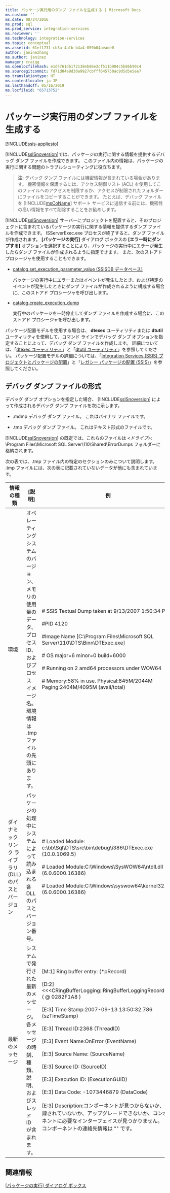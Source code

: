 ```yaml
---
title: パッケージ実行用のダンプ ファイルを生成する | Microsoft Docs
ms.custom: ''
ms.date: 08/24/2016
ms.prod: sql
ms.prod_service: integration-services
ms.reviewer: ''
ms.technology: integration-services
ms.topic: conceptual
ms.assetid: 61ef1731-cb3a-4afb-b4a4-059b04aeade0
author: janinezhang
ms.author: janinez
manager: craigg
ms.openlocfilehash: e1d4761db172138eb86e3cf511b904c5b86b90c4
ms.sourcegitcommit: fd71d04a9d30a9927cbfff645750ac9d5d5e5ee7
ms.translationtype: HT
ms.contentlocale: ja-JP
ms.lasthandoff: 05/16/2019
ms.locfileid: "65713752"
---
```

# <a name="generating-dump-files-for-package-execution"></a>パッケージ実行用のダンプ ファイルを生成する

[!INCLUDE[ssis-appliesto](../../includes/ssis-appliesto-ssvrpluslinux-asdb-asdw-xxx.md)]


  [!INCLUDE[ssISnoversion](../../includes/ssisnoversion-md.md)]では、パッケージの実行に関する情報を提供するデバッグ ダンプ ファイルを作成できます。 このファイル内の情報は、パッケージの実行に関する問題のトラブルシューティングに役立ちます。  
  
> **注:** デバッグ ダンプ ファイルには機密情報が含まれている場合があります。 機密情報を保護するには、アクセス制御リスト (ACL) を使用してこのファイルへのアクセスを制限するか、アクセスが制限されたフォルダーにファイルをコピーすることができます。 たとえば、デバッグ ファイルを [!INCLUDE[msCoName](../../includes/msconame-md.md)] サポート サービスに送信する前には、機密性の高い情報をすべて削除することをお勧めします。  
  
 [!INCLUDE[ssISnoversion](../../includes/ssisnoversion-md.md)] サーバーにプロジェクトを配置すると、そのプロジェクトに含まれているパッケージの実行に関する情報を提供するダンプ ファイルを作成できます。 ISServerExec.exe プロセスが終了すると、ダンプ ファイルが作成されます。 **[パッケージの実行]** ダイアログ ボックスの **[エラー時にダンプする]** オプションを選択することにより、パッケージの実行中にエラーが発生したらダンプ ファイルが作成されるように指定できます。 また、次のストアド プロシージャを使用することもできます。  
  
-   [catalog.set_execution_parameter_value (SSISDB データベース)](../../integration-services/system-stored-procedures/catalog-set-execution-parameter-value-ssisdb-database.md)  
  
     パッケージの実行中にエラーまたはイベントが発生したとき、および特定のイベントが発生したときにダンプ ファイルが作成されるように構成する場合に、このストアド プロシージャを呼び出します。  
  
-   [catalog.create_execution_dump](../../integration-services/system-stored-procedures/catalog-create-execution-dump.md)  
  
     実行中のパッケージを一時停止してダンプ ファイルを作成する場合に、このストアド プロシージャを呼び出します。  
  
 パッケージ配置モデルを使用する場合は、 **dtexec** ユーティリティまたは **dtutil** ユーティリティを使用して、コマンド ラインでデバッグ ダンプ オプションを指定することによって、デバッグ ダンプ ファイルを作成します。 詳細については、「[dtexec ユーティリティ](../../integration-services/packages/dtexec-utility.md)」と「[dtutil ユーティリティ](../../integration-services/dtutil-utility.md)」を参照してください。 パッケージ配置モデルの詳細については、「[Integration Services (SSIS) プロジェクトとパッケージの配置](https://msdn.microsoft.com/library/hh213290.aspx)」と「[レガシー パッケージの配置 &#40;SSIS&#41;](../../integration-services/packages/legacy-package-deployment-ssis.md)」を参照してください。   
  
## <a name="debug-dump-file-format"></a>デバッグ ダンプ ファイルの形式  
 デバッグ ダンプ オプションを指定した場合、 [!INCLUDE[ssISnoversion](../../includes/ssisnoversion-md.md)] によって作成されるデバッグ ダンプ ファイルを次に示します。  
  
-   .mdmp デバッグ ダンプ ファイル。 これはバイナリ ファイルです。  
  
-   .tmp デバッグ ダンプ ファイル。 これはテキスト形式のファイルです。  
  
 [!INCLUDE[ssISnoversion](../../includes/ssisnoversion-md.md)] の既定では、これらのファイルは *\<ドライブ>:* \Program Files\Microsoft SQL Server\110\Shared\ErrorDumps フォルダーに格納されます。  
  
 次の表では、.tmp ファイル内の特定のセクションのみについて説明します。 .tmp ファイルには、次の表に記載されていないデータが他にも含まれています。  
  
|情報の種類|[説明]|例|  
|-------------------------|-----------------|-------------|  
|環境|オペレーティング システムのバージョン、メモリの使用量のデータ、プロセス ID、およびプロセス イメージ名。 環境情報は .tmp ファイルの先頭にあります。|# SSIS Textual Dump taken at 9/13/2007 1:50:34 PM<br /><br /> #PID 4120<br /><br /> #Image Name [C:\Program Files\Microsoft SQL Server\110\DTS\Binn\DTExec.exe]<br /><br /> # OS major=6 minor=0 build=6000<br /><br /> # Running on 2 amd64 processors under WOW64<br /><br /> # Memory:58% in use. Physical:845M/2044M  Paging:2404M/4095M (avail/total)|  
|ダイナミック リンク ライブラリ (DLL) のパスとバージョン|パッケージの処理中にシステムによって読み込まれる各 DLL のパスとバージョン番号。|# Loaded Module: c:\bb\Sql\DTS\src\bin\debug\i386\DTExec.exe (10.0.1069.5)<br /><br /> # Loaded Module:C:\Windows\SysWOW64\ntdll.dll (6.0.6000.16386)<br /><br /> # Loaded Module:C:\Windows\syswow64\kernel32.dll (6.0.6000.16386)|  
|最新のメッセージ|システムで発行された最新のメッセージ。 各メッセージの時刻、種類、説明、およびスレッド ID が含まれます。|[M:1]   Ring buffer entry:              (*pRecord)<br /><br /> [D:2]      <<\<CRingBufferLogging::RingBufferLoggingRecord>>> ( \@ 0282F1A8 )<br /><br /> [E:3]         Time Stamp:2007-09-13 13:50:32.786      (szTimeStamp)<br /><br /> [E:3]         Thread ID:2368           (ThreadID)<br /><br /> [E:3]         Event Name:OnError                        (EventName)<br /><br /> [E:3]         Source Name:              (SourceName)<br /><br /> [E:3]         Source ID:                      (SourceID)<br /><br /> [E:3]         Execution ID:               (ExecutionGUID)<br /><br /> [E:3]         Data Code: -1073446879              (DataCode)<br /><br /> [E:3]         Description:コンポーネントが見つからないか、登録されていないか、アップグレードできないか、コンポーネントに必要なインターフェイスが見つかりません。 このコンポーネントの連絡先情報は "" です。|  
  
## <a name="related-information"></a>関連情報  
 [[パッケージの実行] ダイアログ ボックス](../../integration-services/packages/run-integration-services-ssis-packages.md#execute_package_dialog)  
  
  
